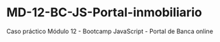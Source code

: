 # MD-12-BC-JS-Portal-inmobiliario
Caso práctico Módulo 12 - Bootcamp JavaScript - Portal de Banca online
